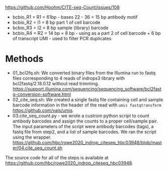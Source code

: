 
https://github.com/Hoohm/CITE-seq-Count/issues/108

- bcbio_R1 = R1 = 61bp - bases 22 - 36 = 15 bp antibody motif
- bcbio_R2 = I1 = 8 bp part 1 of cell barcode
- bcbio_R3 = I2 = 8 bp sample (library) barcode
- bcbio_R4 = R2 = 14 bp = 8 bp - using as a part 2 of cell barcode + 6 bp of transcript UMI - used to filter PCR duplicates

# Methods
- 01_bcl2fq.sh: We converted binary files from the Illumina run to fastq files corresponding to 4 reads of indrops3 library with bcl2fastq/2.18.0.12 without read trimming. https://support.illumina.com/sequencing/sequencing_software/bcl2fastq-conversion-software.html
- 02_cite_seq.sh: We created a single fastq file containing cell and sample barcode information in the header of the read with `umis fastqtransform`
https://github.com/vals/umis.
- 03.cite_seq_count.py - we wrote a custrom python script to count antibody barcodes and assign the counts to a proper cell/sample pair. The input parameters of the script were antibody barcodes (tags), a fastq file from step2, and a list of sample barcodes. We ran the script using the wrapper. https://github.com/hbc/rowe2020_indrop_citeseq_hbc03948/blob/master/04.cite_seq_count.sh 

The source code for all of the steps is available at https://github.com/hbc/rowe2020_indrop_citeseq_hbc03948.

